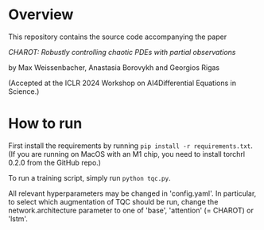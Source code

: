 # Overview

This repository contains the source code accompanying the paper

*CHAROT: Robustly controlling chaotic PDEs with partial observations*

by Max Weissenbacher, Anastasia Borovykh and Georgios Rigas

(Accepted at the ICLR 2024 Workshop on AI4Differential Equations in Science.)

# How to run

First install the requirements by running `pip install -r requirements.txt`. (If you are running on MacOS with an M1 chip, you need to install torchrl 0.2.0 from the GitHub repo.)

To run a training script, simply run `python tqc.py`.

All relevant hyperparameters may be changed in 'config.yaml'. In particular, to select which augmentation of TQC should be run, change the network.architecture parameter to one of 'base', 'attention' (= CHAROT) or 'lstm'.
